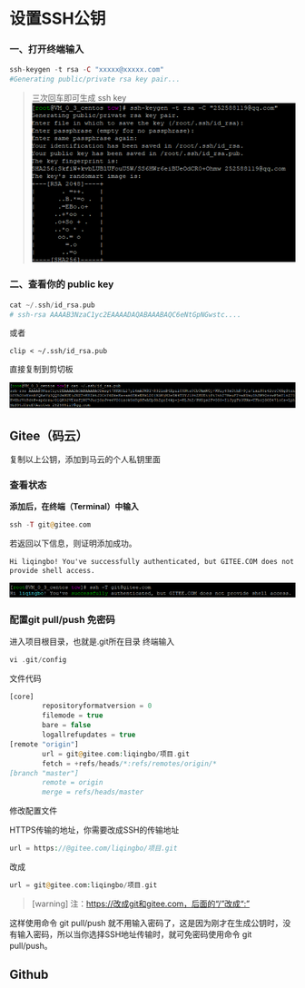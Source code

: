 # 设置SSH公钥

### 一、打开终端输入
```php
ssh-keygen -t rsa -C "xxxxx@xxxxx.com"  
#Generating public/private rsa key pair...
```
> 三次回车即可生成 ssh key
![](images/screenshot_1566808635716.png)

### 二、查看你的 public key
```php
cat ~/.ssh/id_rsa.pub
# ssh-rsa AAAAB3NzaC1yc2EAAAADAQABAAABAQC6eNtGpNGwstc....
```
或者
```shell
clip < ~/.ssh/id_rsa.pub
```
直接复制到剪切板

![](images/screenshot_1566808775427.png)

## Gitee（码云）
复制以上公钥，添加到马云的个人私钥里面

### 查看状态

**添加后，在终端（Terminal）中输入**
```php
ssh -T git@gitee.com
```
若返回以下信息，则证明添加成功。
```
Hi liqingbo! You've successfully authenticated, but GITEE.COM does not provide shell access.
```
![](images/screenshot_1566809297994.png)

### 配置git pull/push 免密码

进入项目根目录，也就是.git所在目录
终端输入
```php
vi .git/config
```
文件代码
```php
[core]
        repositoryformatversion = 0
        filemode = true
        bare = false
        logallrefupdates = true
[remote "origin"]
        url = git@gitee.com:liqingbo/项目.git
        fetch = +refs/heads/*:refs/remotes/origin/*
[branch "master"]
        remote = origin
        merge = refs/heads/master
```
修改配置文件

HTTPS传输的地址，你需要改成SSH的传输地址
```php
url = https://@gitee.com/liqingbo/项目.git
```
改成
```php
url = git@gitee.com:liqingbo/项目.git
```
>[warning] 注：https://改成git和gitee.com，后面的“/”改成“:”

这样使用命令 git pull/push 就不用输入密码了，这是因为刚才在生成公钥时，没有输入密码，所以当你选择SSH地址传输时，就可免密码使用命令 git pull/push。


## Github